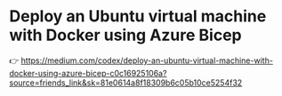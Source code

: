 # Deploy an Ubuntu virtual machine with Docker using Azure Bicep

👉 https://medium.com/codex/deploy-an-ubuntu-virtual-machine-with-docker-using-azure-bicep-c0c16925106a?source=friends_link&sk=81e0614a8f18309b6c05b10ce5254f32
